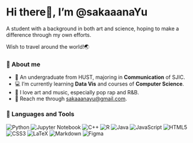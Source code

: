  # Hi there👋, I’m @sakaaanaYu
A student with a background in both art and science, hoping to make a difference through my own efforts.

Wish to travel around the world!🌏

### 🐻 About me
- 🏫 An undergraduate from HUST, majoring in **Communication** of SJIC. 
- 💻 I’m currently learning **Data Vis** and courses of **Computer Science**. 
- 🎵 I love art and music, especially pop rap and R\&B. 
- 📧 Reach me through <sakaaanayu@gmail.com>.


### 🔨 Languages and Tools
 ![Python](https://img.shields.io/badge/python-3670A0?style=flat-square&logo=python&logoColor=ffdd54)
 ![Jupyter Notebook](https://img.shields.io/badge/jupyter-%23FA0F00.svg?style=flat-square&logo=jupyter&logoColor=white)
 ![C++](https://img.shields.io/badge/c++-%2300599C.svg?style=flat-square&logo=c%2B%2B&logoColor=white)
 ![R](https://img.shields.io/badge/r-%23276DC3.svg?style=flat-square&logo=r&logoColor=white)
 ![Java](https://img.shields.io/badge/java-%23ED8B00.svg?style=flat-square&logo=openjdk&logoColor=white)
 ![JavaScript](https://img.shields.io/badge/javascript-%23323330.svg?style=flat-square&logo=javascript&logoColor=%23F7DF1E)
 ![HTML5](https://img.shields.io/badge/html5-%23E34F26.svg?style=flat-square&logo=html5&logoColor=white)
 ![CSS3](https://img.shields.io/badge/css3-%231572B6.svg?style=flat-square&logo=css3&logoColor=white)
 ![LaTeX](https://img.shields.io/badge/latex-%23008080.svg?style=flat-square&logo=latex&logoColor=white)
 ![Markdown](https://img.shields.io/badge/markdown-%23000000.svg?style=flat-square&logo=markdown&logoColor=white)
 ![Figma](https://img.shields.io/badge/figma-%23F24E1E.svg?style=flat-square&logo=figma&logoColor=white)

<!---
sakaaanaYu/sakaaanaYu is a ✨ special ✨ repository because its `README.md` (this file) appears on your GitHub profile.
You can click the Preview link to take a look at your changes.
--->
